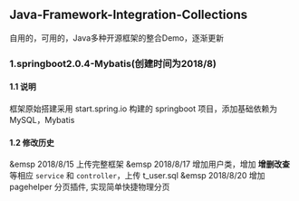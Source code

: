 ## Java-Framework-Integration-Collections
自用的，可用的，Java多种开源框架的整合Demo，逐渐更新

### 1.springboot2.0.4-Mybatis(创建时间为2018/8)
#### 1.1 说明
  框架原始搭建采用 start.spring.io 构建的 springboot 项目，添加基础依赖为 MySQL，Mybatis
#### 1.2 修改历史
  &emsp 2018/8/15 上传完整框架
  &emsp 2018/8/17 增加用户类，增加 **增删改查** 等相应 `service` 和 `controller`，上传 t_user.sql
  &emsp 2018/8/20 增加 pagehelper 分页插件, 实现简单快捷物理分页
